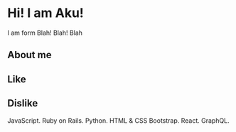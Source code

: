# Hi! I am Aku!

I am form Blah! Blah! Blah 


## About me

## Like 


## Dislike

JavaScript.
Ruby on Rails.
Python.
HTML & CSS
Bootstrap.
React.
GraphQL.


